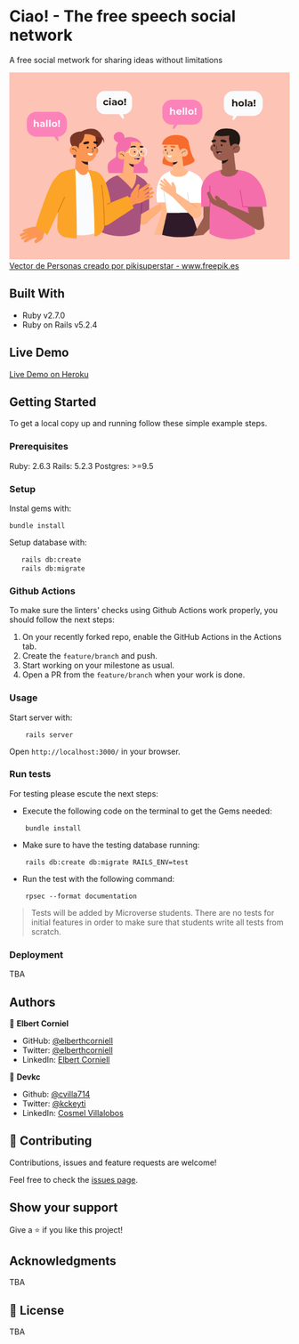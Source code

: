 # Ciao! - The free speech social network
 A free social metwork for sharing ideas without limitations

![Vectores de personas](./public/images/banner.png) <br>
<a href='https://www.freepik.es/vectores/personas'>Vector de Personas creado por pikisuperstar - www.freepik.es</a>

<!-- otro banner: https://www.freepik.es/vector-gratis/grupo-personas-socializando-varios-idiomas_6296241.htm -->

## Built With 

- Ruby v2.7.0
- Ruby on Rails v5.2.4

## Live Demo

[Live Demo on Heroku](https://ciao-social-ror.herokuapp.com)

## Getting Started

To get a local copy up and running follow these simple example steps.

### Prerequisites

Ruby: 2.6.3
Rails: 5.2.3
Postgres: >=9.5

### Setup

Instal gems with:

```
bundle install
```

Setup database with:

```
   rails db:create
   rails db:migrate
```

### Github Actions

To make sure the linters' checks using Github Actions work properly, you should follow the next steps:

1. On your recently forked repo, enable the GitHub Actions in the Actions tab.
2. Create the `feature/branch` and push.
3. Start working on your milestone as usual.
4. Open a PR from the `feature/branch` when your work is done.


### Usage

Start server with:

```
    rails server
```

Open `http://localhost:3000/` in your browser.

### Run tests

For testing please escute the next steps:

- Execute the following code on the terminal to get the Gems needed:

```
    bundle install
```

- Make sure to have the testing database running:

```
    rails db:create db:migrate RAILS_ENV=test
```

- Run the test with the following command:

```
    rpsec --format documentation
```

> Tests will be added by Microverse students. There are no tests for initial features in order to make sure that students write all tests from scratch.

### Deployment

TBA

## Authors

👤 **Elbert Corniel**

- GitHub: [@elberthcorniell](https://github.com/elberthcorniell)
- Twitter: [@elberthcorniell](https://twitter.com/elberthcorniell)
- LinkedIn: [Elbert Corniell](https://www.linkedin.com/in/elbert-corniell-989183159/)

👤 **Devkc**

- Github: [@cvilla714](https://github.com/cvilla714)
- Twitter: [@kckeyti](https://twitter.com/kckeyti)
- LinkedIn: [Cosmel Villalobos](https://www.linkedin.com/in/cosvilla/)

## 🤝 Contributing

Contributions, issues and feature requests are welcome!

Feel free to check the [issues page](issues/).

## Show your support

Give a ⭐️ if you like this project!

## Acknowledgments

TBA

## 📝 License

TBA
